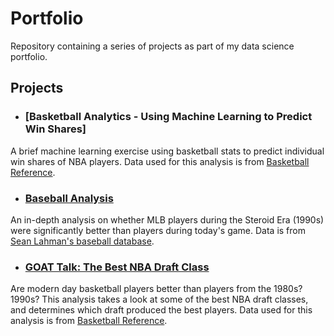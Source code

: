 # Portfolio

Repository containing a series of projects as part of my data science portfolio.



## Projects

- ### [Basketball Analytics - Using Machine Learning to Predict Win Shares]
A brief machine learning exercise using basketball stats to predict individual win shares of NBA players. Data used for this analysis is from [Basketball Reference](https://www.basketball-reference.com).
- ### [Baseball Analysis](https://github.com/osanchez2323/Portfolio/blob/master/Baseball%20Analysis/Baseball%20Analysis%20Notebook.ipynb)
An in-depth analysis on whether MLB players during the Steroid Era (1990s) were significantly better than players during today's game. Data is from [Sean Lahman's baseball database](http://www.seanlahman.com/baseball-database.html).

- ### [GOAT Talk: The Best NBA Draft Class](https://github.com/osanchez2323/Portfolio/blob/master/NBA%20Draft%20Analysis/NBA%20Draft%20Analysis.ipynb)
Are modern day basketball players better than players from the 1980s? 1990s? This analysis takes a look at some of the best NBA draft classes, and determines which draft produced the best players. Data used for this analysis is from [Basketball Reference](https://www.basketball-reference.com).